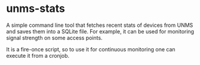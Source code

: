 # unms-stats

A simple command line tool that fetches recent stats of devices from UNMS and saves them into a SQLite file. For example, it can be used for monitoring signal strength on some access points. 

It is a fire-once script, so to use it for continuous monitoring one can execute it from a cronjob.  
